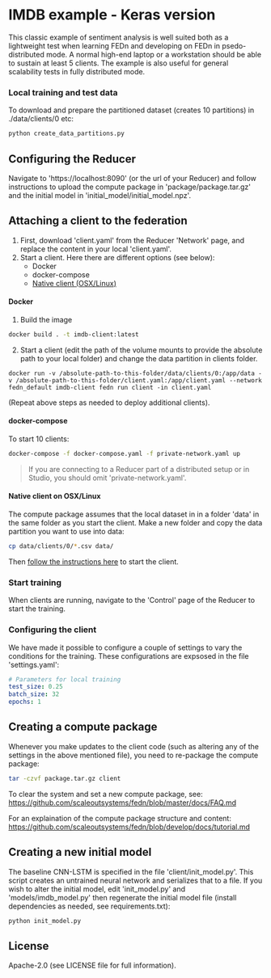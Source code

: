 # IMDB example - Keras version
This classic example of sentiment analysis is well suited both as a lightweight test when learning FEDn and developing on FEDn in psedo-distributed mode. A normal high-end laptop or a workstation should be able to sustain at least 5 clients. The example is also useful for general scalability tests in fully distributed mode. 

### Local training and test data
To download and prepare the partitioned dataset (creates 10 partitions) in ./data/clients/0 etc:
``` bash
python create_data_partitions.py
```

## Configuring the Reducer  
Navigate to 'https://localhost:8090' (or the url of your Reducer) and follow instructions to upload the compute package in 'package/package.tar.gz' and the initial model in 'initial_model/initial_model.npz'. 

## Attaching a client to the federation

1. First, download 'client.yaml' from the Reducer 'Network' page, and replace the content in your local 'client.yaml'. 
2. Start a client. Here there are different options (see below): 
    - Docker 
    - docker-compose
    - [Native client (OSX/Linux)](https://github.com/scaleoutsystems/examples/tree/main/how-tos/start-native-fedn-client)

#### Docker
1. Build the image

``` bash
docker build . -t imdb-client:latest
```

2. Start a client (edit the path of the volume mounts to provide the absolute path to your local folder) and change the data partition in clients folder.
```
docker run -v /absolute-path-to-this-folder/data/clients/0:/app/data -v /absolute-path-to-this-folder/client.yaml:/app/client.yaml --network fedn_default imdb-client fedn run client -in client.yaml 
```
(Repeat above steps as needed to deploy additional clients).

#### docker-compose
To start 10 clients: 

```bash
docker-compose -f docker-compose.yaml -f private-network.yaml up 
```
> If you are connecting to a Reducer part of a distributed setup or in Studio, you should omit 'private-network.yaml'. 

#### Native client on OSX/Linux
The compute package assumes that the local dataset in in a folder 'data' in the same folder as you start the client. Make a new folder and copy the data partition you want to use into data:
```bash
cp data/clients/0/*.csv data/
```
Then [follow the instructions here](https://github.com/scaleoutsystems/examples/tree/main/how-tos/start-native-fedn-client) to start the client. 

### Start training 
When clients are running, navigate to the 'Control' page of the Reducer to start the training. 

### Configuring the client
We have made it possible to configure a couple of settings to vary the conditions for the training. These configurations are expsosed in the file 'settings.yaml': 

```yaml 
# Parameters for local training
test_size: 0.25
batch_size: 32
epochs: 1
```

## Creating a compute package
Whenever you make updates to the client code (such as altering any of the settings in the above mentioned file), you need to re-package the compute package:

```bash
tar -czvf package.tar.gz client
```
To clear the system and set a new compute package, see: https://github.com/scaleoutsystems/fedn/blob/master/docs/FAQ.md

For an explaination of the compute package structure and content: https://github.com/scaleoutsystems/fedn/blob/develop/docs/tutorial.md
 
## Creating a new initial model
The baseline CNN-LSTM is specified in the file 'client/init_model.py'. This script creates an untrained neural network and serializes that to a file.  If you wish to alter the initial model, edit 'init_model.py' and 'models/imdb_model.py' then regenerate the initial model file (install dependencies as needed, see requirements.txt):

```bash
python init_model.py 
```

## License
Apache-2.0 (see LICENSE file for full information).
